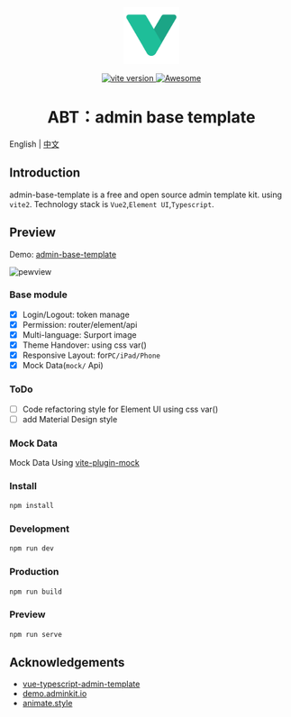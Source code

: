 <div align="center">
    <a target="_blank" href="https://admin.senseui.im/">
        <img height="100" src="./public/img/logo.svg" alt="logo" >
    </a><br>
    <p align='center'>
        <a href='https://github.com/vitejs/vite'>
            <img src='https://img.shields.io/badge/Vite-^2.0.0-000000?style=flat&labelColor=646cff' alt='vite version'>
        </a>
        <a href='https://github.com/vitejs/awesome-vite'>
            <img src='https://cdn.rawgit.com/sindresorhus/awesome/d7305f38d29fed78fa85652e3a63e154dd8e8829/media/badge.svg' alt='Awesome'>
        </a>
    </p>
    <h1> ABT：admin base template</h1>
</div>

English | [中文](./README.zh-CN.md)

## Introduction
admin-base-template is a free and open source admin template kit. using `vite2`. Technology stack is `Vue2`,`Element UI`,`Typescript`.
## Preview

Demo: [admin-base-template](http://admin.senseui.im/)

![pewview](./public/img/preview.gif)

### Base module
> 

- [x] Login/Logout: token manage
- [x] Permission: router/element/api
- [x] Multi-language: Surport image 
- [x] Theme Handover: using css var()
- [x] Responsive Layout: for`PC/iPad/Phone`
- [x] Mock Data(`mock/` Api)

### ToDo 

- [ ] Code refactoring style for Element UI using css var()
- [ ] add Material Design style

### Mock Data
Mock Data Using [vite-plugin-mock](https://github.com/anncwb/vite-plugin-mock)
### Install

```bash
npm install
```
### Development

```bash
npm run dev
```
### Production

```bash
npm run build
```
### Preview

```bash
npm run serve
```

## Acknowledgements

- [vue-typescript-admin-template](https://github.com/Armour/vue-typescript-admin-template/) 
- [demo.adminkit.io](https://demo.adminkit.io/index.html)
- [animate.style](https://animate.style/)
